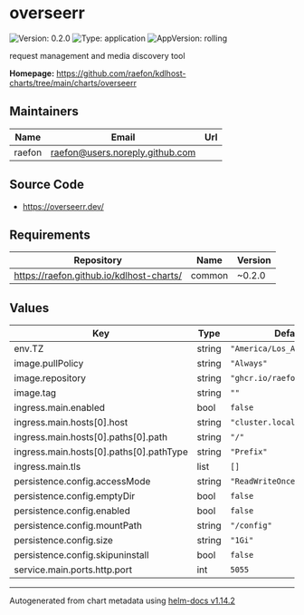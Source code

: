 # overseerr

![Version: 0.2.0](https://img.shields.io/badge/Version-0.2.0-informational?style=flat-square) ![Type: application](https://img.shields.io/badge/Type-application-informational?style=flat-square) ![AppVersion: rolling](https://img.shields.io/badge/AppVersion-rolling-informational?style=flat-square)

request management and media discovery tool

**Homepage:** <https://github.com/raefon/kdlhost-charts/tree/main/charts/overseerr>

## Maintainers

| Name | Email | Url |
| ---- | ------ | --- |
| raefon | <raefon@users.noreply.github.com> |  |

## Source Code

* <https://overseerr.dev/>

## Requirements

| Repository | Name | Version |
|------------|------|---------|
| https://raefon.github.io/kdlhost-charts/ | common | ~0.2.0 |

## Values

| Key | Type | Default | Description |
|-----|------|---------|-------------|
| env.TZ | string | `"America/Los_Angeles"` |  |
| image.pullPolicy | string | `"Always"` |  |
| image.repository | string | `"ghcr.io/raefon/overseerr"` |  |
| image.tag | string | `""` |  |
| ingress.main.enabled | bool | `false` |  |
| ingress.main.hosts[0].host | string | `"cluster.local"` |  |
| ingress.main.hosts[0].paths[0].path | string | `"/"` |  |
| ingress.main.hosts[0].paths[0].pathType | string | `"Prefix"` |  |
| ingress.main.tls | list | `[]` |  |
| persistence.config.accessMode | string | `"ReadWriteOnce"` |  |
| persistence.config.emptyDir | bool | `false` |  |
| persistence.config.enabled | bool | `false` |  |
| persistence.config.mountPath | string | `"/config"` |  |
| persistence.config.size | string | `"1Gi"` |  |
| persistence.config.skipuninstall | bool | `false` |  |
| service.main.ports.http.port | int | `5055` |  |

----------------------------------------------
Autogenerated from chart metadata using [helm-docs v1.14.2](https://github.com/norwoodj/helm-docs/releases/v1.14.2)

